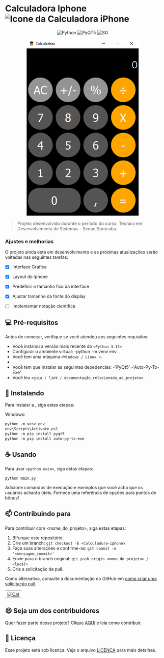 # Calculadora Iphone <img src="iconeCalculadora.ico" width="32" alt="Icone da Calculadora iPhone">
 
<div align="center">
 
![Python](https://img.shields.io/badge/Python-3776AB?style=for-the-badge&logo=python&logoColor=white)
![PyQT5](https://img.shields.io/badge/Qt-%23217346.svg?style=for-the-badge&logo=Qt&logoColor=white)
![SO](https://img.shields.io/badge/Windows-0078D6?style=for-the-badge&logo=windows&logoColor=white)
 
 
 
<img src="imageCalculator.png"  alt="Main da Calculadora iPhone">
</div>
 
> Projeto desenvolvido durante o período do curso:
Técnico em Desenvolvimento de Sistemas - Senac Sorocaba.
 
### Ajustes e melhorias
 
O projeto ainda está em desenvolvimento e as próximas atualizações serão voltadas nas seguintes tarefas:
 
- [x] Interface Gráfica
- [x] Layout do Iphone
- [x] Prédefinir o tamanho fixo da interface
- [x] Ajustar tamanho da fonte do display
- [ ] Implementar notação cientifica

 
## 💻 Pré-requisitos
 
Antes de começar, verifique se você atendeu aos seguintes requisitos:
 
- Você instalou a versão mais recente do `<Python 3.12>`
- Configurar o ambiente virtual:
      -python -m venv env
- Você tem uma máquina `<Windows / Linux >`.
-
- Você tem que instalar as seguintes depedencias:
    -'PyQt5'
    -'Auto-Py-To-Exe'
- Você leu `<guia / link / documentação_relacionada_ao_projeto>`.
 
## 🚀 Instalando <Calculadora iPhone>
 
Para instalar a <Calculadora iPhone>, siga estas etapas:
 
Windows:
```
python -m venv env
env\Scripts\Activate.ps1
python -m pip install pyqt5
python -m pip install auto-py-to-exe
```
 
## ☕ Usando <Calculadora iPhone>
 
Para usar `<python.main>`, siga estas etapas:
 
```
python main.py
```
 
Adicione comandos de execução e exemplos que você acha que os usuários acharão úteis. Fornece uma referência de opções para pontos de bônus!
 
## 📫 Contribuindo para <Calculadora iPhone>
 
Para contribuir com <nome_do_projeto>, siga estas etapas:
 
1. Bifurque este repositório.
2. Crie um branch: `git checkout -b <Calculadora-iphone>`.
3. Faça suas alterações e confirme-as: `git commit -m '<mensagem_commit>'`
4. Envie para o branch original: `git push origin <nome_do_projeto> / <local>`
5. Crie a solicitação de pull.
 
Como alternativa, consulte a documentação do GitHub em [como criar uma solicitação pull](https://help.github.com/en/github/collaborating-with-issues-and-pull-requests/creating-a-pull-request).
 
 
<table>
  <tr>
    <td align="center">
      <a href="#" title="Leonardo Sampaio">
        <img src="https://avatars.githubusercontent.com/u/87835890?s=400&u=53c37a8a0f21f755b8bb4c13d0f661f177b40957&v=4" width="100px;" alt="Cat"/><br>
      </a>
    </td>
  </tr>
</table>
 
## 😄 Seja um dos contribuidores
 
Quer fazer parte desse projeto? Clique [AQUI](CONTRIBUTING.md) e leia como contribuir.
 
## 📝 Licença
 
Esse projeto está sob licença. Veja o arquivo [LICENÇA](LICENSE.md) para mais detalhes.

